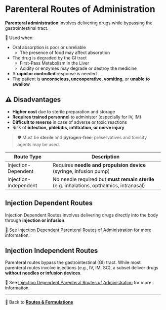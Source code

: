 # Parenteral Routes of Administration

**Parenteral administration** involves delivering drugs while bypassing the gastrointestinal tract.

🔑 Used when:

- Oral absorption is poor or unreliable
  - The presence of food may affect absorption
- The drug is degraded by the GI tract
  - First-Pass Metabolism in the Liver
  - Acidity or enzymes may degrade or destroy the medicine
- A **rapid or controlled** response is needed
- The patient is **unconscious, uncooperative, vomiting**, or **unable to swallow**

## ⚠️ Disadvantages

- **Higher cost** due to sterile preparation and storage
- **Requires trained personnel** to administer (especially for IV, IM)
- **Difficult to reverse** in case of adverse or toxic reactions
- Risk of **infection, phlebitis, infiltration, or nerve injury**

> 🛡️ Must be **sterile** and **pyrogen-free**; preservatives and tonicity agents may be used.

| Route Type | Description |
|------|-------------|
| Injection-Dependent | Requires **needle and propulsion device** (syringe, infusion pump) |
| Injection-Independent | No needle required but **must remain sterile** (e.g. inhalations, opthalmics, intranasal) |

## Injection Dependent Routes

Injection Dependent Routes involves delivering drugs directly into the body through **injection or infusion**.

 🔗 See [Injection Dependent Parenteral Routes of Administration](./injectables.md) for more information.

## Injection Independent Routes

Parenteral routes bypass the gastrointestinal (GI) tract. While most parenteral routes involve injections (e.g., IV, IM, SC), a subset deliver drugs **without needles or infusion devices**.

 🔗 See [Injection Dependent Parenteral Routes of Administration](./non_injectables.md) for more information.

---

🔗 Back to [**Routes & Formulations**](../../routes_formulations.md)
